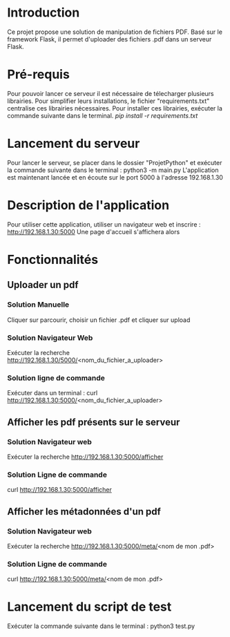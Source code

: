 # Introduction
Ce projet propose une solution de manipulation de fichiers PDF. 
Basé sur le framework Flask, il permet d'uploader des fichiers .pdf dans un serveur Flask.
# Pré-requis
Pour pouvoir lancer ce serveur il est nécessaire de télecharger plusieurs librairies. Pour simplifier leurs installations, le fichier "requirements.txt" centralise ces librairies nécessaires.
Pour installer ces librairies, exécuter la commande suivante dans le terminal.
*pip install -r requirements.txt*
# Lancement du serveur
Pour lancer le serveur, se placer dans le dossier "ProjetPython" et exécuter la commande suivante dans le terminal :
python3 -m main.py
L'application est maintenant lancée et en écoute sur le port 5000 à l'adresse 192.168.1.30
# Description de l'application
Pour utiliser cette application, utiliser un navigateur web et inscrire :
http://192.168.1.30:5000
Une page d'accueil s'affichera alors
# Fonctionnalités
## Uploader un pdf
### Solution Manuelle 
Cliquer sur parcourir, choisir un fichier .pdf et cliquer sur upload
### Solution Navigateur Web
Exécuter la recherche http://192.168.1.30/5000/<nom_du_fichier_a_uploader>
### Solution ligne de commande
Exécuter dans un terminal : curl http://192.168.1.30:5000/<nom_du_fichier_a_uploader>
## Afficher les pdf présents sur le serveur
### Solution Navigateur web 
Exécuter la recherche http://192.168.1.30:5000/afficher
### Solution Ligne de commande
curl http://192.168.1.30:5000/afficher
## Afficher les métadonnées d'un pdf
### Solution Navigateur web
Exécuter la recherche http://192.168.1.30:5000/meta/<nom de mon .pdf>
### Solution Ligne de commande
curl http://192.168.1.30:5000/meta/<nom de mon .pdf>
# Lancement du script de test
Exécuter la commande suivante dans le terminal :
python3 test.py
